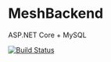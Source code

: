 # MeshBackend
ASP.NET Core + MySQL

[![Build Status](https://dev.azure.com/darkkowalski2012/project-mesh/_apis/build/status/project-mesh.MeshBackend?branchName=master)](https://dev.azure.com/darkkowalski2012/project-mesh/_build/latest?definitionId=1&branchName=master)
